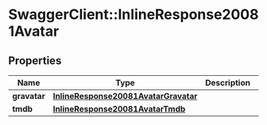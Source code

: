 # SwaggerClient::InlineResponse20081Avatar

## Properties
Name | Type | Description | Notes
------------ | ------------- | ------------- | -------------
**gravatar** | [**InlineResponse20081AvatarGravatar**](InlineResponse20081AvatarGravatar.md) |  | [optional] 
**tmdb** | [**InlineResponse20081AvatarTmdb**](InlineResponse20081AvatarTmdb.md) |  | [optional] 

